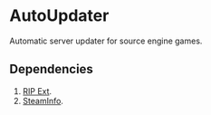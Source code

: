 # AutoUpdater
Automatic server updater for source engine games.
## **Dependencies**
1. [RIP Ext](https://github.com/ErikMinekus/sm-ripext/releases/latest/).
2. [SteamInfo](https://github.com/KoNLiG/SteamInfo).

